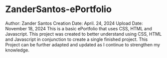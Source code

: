 # ZanderSantos-ePortfolio
Author: Zander Santos
Creation Date: April. 24, 2024
Upload Date: November 18, 2024
This is a basic ePortfolio that uses CSS, HTML and Javascript. This project was created to better understand using CSS, HTML and Javascript in conjunction to create a single finished project. This Project can be further adapted and updated as I continue to strengthen my knowledge.
